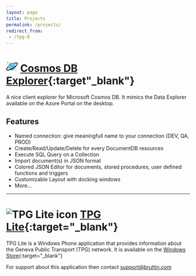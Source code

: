 ```yaml
---
layout: page
title: Projects
permalink: /projects/
redirect_from:
 - /tpg-8
---
```


#  <img src="/public/cosmos-db.svg" width="32" height="32" alt="Cosmos DB logo"> [Cosmos DB Explorer](https://www.bruttin.com/CosmosDbExplorer/){:target"_blank"}

A nice client explorer for Microsoft Cosmos DB. It mimics the Data Explorer available on the Azure Portal on the desktop.

## Features

- Named connection: give meaningfull name to your connection (DEV, QA, PROD)
- Create/Read/Update/Delete for every DocumentDB resources
- Execute SQL Query on a Collection
- Import document(s) in JSON format
- Colored JSON Editor for documents, stored procedures, user defined functions and triggers
- Customizable Layout with docking windows
- More...

---
# ![TPG Lite icon](https://store-images.microsoft.com/image/apps.62475.13510798882855019.a4b7e0fe-af38-4af9-a1e1-4255396b0c79.925facd2-663c-4f87-928c-2f330bb427f6?w=32&h=32&q=60) [TPG Lite](http://www.windowsphone.com/s?appid=bbc8c900-c9ac-43ce-a14b-aa2b01f03345){:target="_blank"} 

TPG Lite is a Windows Phone application that provides information about the Geneva Public Transport (TPG) network.
It is available on the [Windows Store](http://www.windowsphone.com/s?appid=bbc8c900-c9ac-43ce-a14b-aa2b01f03345){:target="_blank"}

For support about this application then contact [support@bruttin.com](mailto:support@bruttin.com)